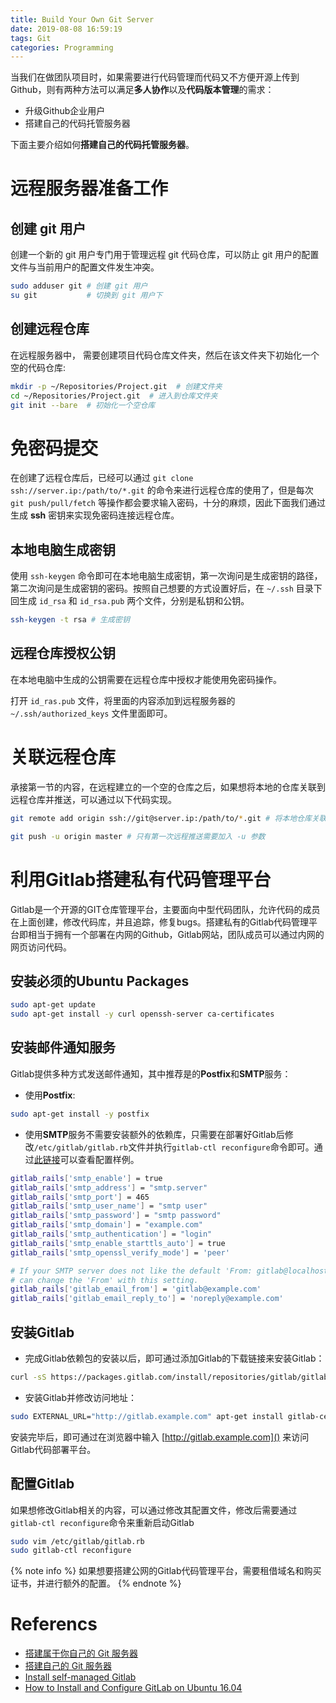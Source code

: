 ```yaml
---
title: Build Your Own Git Server
date: 2019-08-08 16:59:19
tags: Git
categories: Programming
---
```


当我们在做团队项目时，如果需要进行代码管理而代码又不方便开源上传到 Github，则有两种方法可以满足**多人协作**以及**代码版本管理**的需求：
- 升级Github企业用户
- 搭建自己的代码托管服务器

下面主要介绍如何**搭建自己的代码托管服务器**。

# 远程服务器准备工作

## 创建 git 用户
创建一个新的 git 用户专门用于管理远程 git 代码仓库，可以防止 git 用户的配置文件与当前用户的配置文件发生冲突。
```bash
sudo adduser git # 创建 git 用户
su git           # 切换到 git 用户下     
```

## 创建远程仓库

在远程服务器中， 需要创建项目代码仓库文件夹，然后在该文件夹下初始化一个空的代码仓库:
```bash
mkdir -p ~/Repositories/Project.git  # 创建文件夹
cd ~/Repositories/Project.git  # 进入到仓库文件夹
git init --bare  # 初始化一个空仓库
```

# 免密码提交

在创建了远程仓库后，已经可以通过 `git clone ssh://server.ip:/path/to/*.git` 的命令来进行远程仓库的使用了，但是每次 `git push/pull/fetch` 等操作都会要求输入密码，十分的麻烦，因此下面我们通过生成 **ssh** 密钥来实现免密码连接远程仓库。

## 本地电脑生成密钥
使用 `ssh-keygen` 命令即可在本地电脑生成密钥，第一次询问是生成密钥的路径，第二次询问是生成密钥的密码。按照自己想要的方式设置好后，在 `~/.ssh` 目录下回生成 `id_rsa` 和 `id_rsa.pub` 两个文件，分别是私钥和公钥。

```bash
ssh-keygen -t rsa # 生成密钥
```

## 远程仓库授权公钥

在本地电脑中生成的公钥需要在远程仓库中授权才能使用免密码操作。

打开 `id_ras.pub` 文件，将里面的内容添加到远程服务器的 `~/.ssh/authorized_keys` 文件里面即可。

# 关联远程仓库

承接第一节的内容，在远程建立的一个空的仓库之后，如果想将本地的仓库关联到远程仓库并推送，可以通过以下代码实现。

```bash
git remote add origin ssh://git@server.ip:/path/to/*.git # 将本地仓库关联到远程仓库

git push -u origin master # 只有第一次远程推送需要加入 -u 参数
```

# 利用Gitlab搭建私有代码管理平台

Gitlab是一个开源的GIT仓库管理平台，主要面向中型代码团队，允许代码的成员在上面创建，修改代码库，并且追踪，修复bugs。搭建私有的Gitlab代码管理平台即相当于拥有一个部署在内网的Github，Gitlab网站，团队成员可以通过内网的网页访问代码。

## 安装必须的Ubuntu Packages

```bash
sudo apt-get update
sudo apt-get install -y curl openssh-server ca-certificates
```
## 安装邮件通知服务

Gitlab提供多种方式发送邮件通知，其中推荐是的**Postfix**和**SMTP**服务：

- 使用**Postfix**:
```bash
sudo apt-get install -y postfix
```
- 使用**SMTP**服务不需要安装额外的依赖库，只需要在部署好Gitlab后修改`/etc/gitlab/gitlab.rb`文件并执行`gitlab-ctl reconfigure`命令即可。通过[此链接](https://docs.gitlab.com/omnibus/settings/smtp.html)可以查看配置样例。
```bash
gitlab_rails['smtp_enable'] = true
gitlab_rails['smtp_address'] = "smtp.server"
gitlab_rails['smtp_port'] = 465
gitlab_rails['smtp_user_name'] = "smtp user"
gitlab_rails['smtp_password'] = "smtp password"
gitlab_rails['smtp_domain'] = "example.com"
gitlab_rails['smtp_authentication'] = "login"
gitlab_rails['smtp_enable_starttls_auto'] = true
gitlab_rails['smtp_openssl_verify_mode'] = 'peer'

# If your SMTP server does not like the default 'From: gitlab@localhost' you
# can change the 'From' with this setting.
gitlab_rails['gitlab_email_from'] = 'gitlab@example.com'
gitlab_rails['gitlab_email_reply_to'] = 'noreply@example.com'
```

## 安装Gitlab

- 完成Gitlab依赖包的安装以后，即可通过添加Gitlab的下载链接来安装Gitlab：
```bash
curl -sS https://packages.gitlab.com/install/repositories/gitlab/gitlab-ce/script.deb.sh | sudo bash
```
- 安装Gitlab并修改访问地址：
```bash
sudo EXTERNAL_URL="http://gitlab.example.com" apt-get install gitlab-ce
```
安装完毕后，即可通过在浏览器中输入 [http://gitlab.example.com]() 来访问Gitlab代码部署平台。

## 配置Gitlab

如果想修改Gitlab相关的内容，可以通过修改其配置文件，修改后需要通过`gitlab-ctl reconfigure`命令来重新启动Gitlab
```bash
sudo vim /etc/gitlab/gitlab.rb
sudo gitlab-ctl reconfigure
```
{% note info %}
如果想要搭建公网的Gitlab代码管理平台，需要租借域名和购买证书，并进行额外的配置。
{% endnote %}


# Referencs

- [搭建属于你自己的 Git 服务器](https://zhuanlan.zhihu.com/p/40371444)
- [搭建自己的 Git 服务器](https://www.aneasystone.com/archives/2018/12/build-your-own-git-server.html)
- [Install self-managed Gitlab](https://about.gitlab.com/install/#ubuntu)
- [How to Install and Configure GitLab on Ubuntu 16.04](https://www.howtoforge.com/tutorial/how-to-install-and-configure-gitlab-on-ubuntu-16-04/)